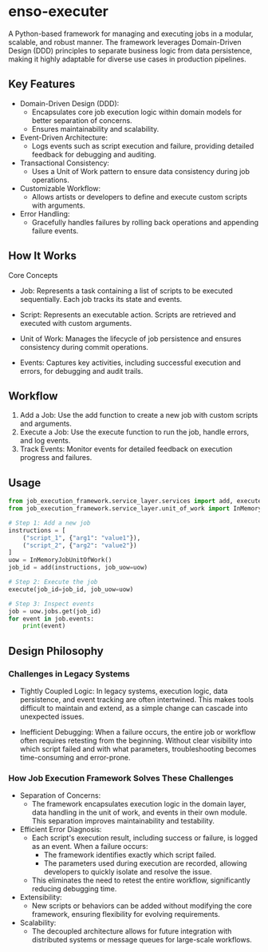 # enso-executer
A Python-based framework for managing and executing jobs in a modular, scalable, and robust manner. The framework leverages Domain-Driven Design (DDD) principles to separate business logic from data persistence, making it highly adaptable for diverse use cases in production pipelines.

## Key Features
- Domain-Driven Design (DDD):
    - Encapsulates core job execution logic within domain models for better separation of concerns.
    - Ensures maintainability and scalability.
- Event-Driven Architecture:
    - Logs events such as script execution and failure, providing detailed feedback for debugging and auditing.
- Transactional Consistency:
    - Uses a Unit of Work pattern to ensure data consistency during job operations.
- Customizable Workflow:
    - Allows artists or developers to define and execute custom scripts with arguments.
- Error Handling:
    - Gracefully handles failures by rolling back operations and appending failure events.

## How It Works
Core Concepts
- Job: Represents a task containing a list of scripts to be executed sequentially. Each job tracks its state and events.

- Script: Represents an executable action. Scripts are retrieved and executed with custom arguments.

- Unit of Work: Manages the lifecycle of job persistence and ensures consistency during commit operations.

- Events: Captures key activities, including successful execution and errors, for debugging and audit trails.

## Workflow
1. Add a Job: Use the add function to create a new job with custom scripts and arguments.
2. Execute a Job: Use the execute function to run the job, handle errors, and log events.
3. Track Events: Monitor events for detailed feedback on execution progress and failures.

## Usage
```python
from job_execution_framework.service_layer.services import add, execute
from job_execution_framework.service_layer.unit_of_work import InMemoryJobUnitOfWork

# Step 1: Add a new job
instructions = [
    ("script_1", {"arg1": "value1"}),
    ("script_2", {"arg2": "value2"})
]
uow = InMemoryJobUnitOfWork()
job_id = add(instructions, job_uow=uow)

# Step 2: Execute the job
execute(job_id=job_id, job_uow=uow)

# Step 3: Inspect events
job = uow.jobs.get(job_id)
for event in job.events:
    print(event)
```

## Design Philosophy
### Challenges in Legacy Systems
- Tightly Coupled Logic:
In legacy systems, execution logic, data persistence, and event tracking are often intertwined. This makes tools difficult to maintain and extend, as a simple change can cascade into unexpected issues.

- Inefficient Debugging:
When a failure occurs, the entire job or workflow often requires retesting from the beginning. Without clear visibility into which script failed and with what parameters, troubleshooting becomes time-consuming and error-prone.

### How Job Execution Framework Solves These Challenges
- Separation of Concerns:
    - The framework encapsulates execution logic in the domain layer, data handling in the unit of work, and events in their own module. This separation improves maintainability and testability.
- Efficient Error Diagnosis:
    - Each script's execution result, including success or failure, is logged as an event. When a failure occurs:
        - The framework identifies exactly which script failed.
        - The parameters used during execution are recorded, allowing developers to quickly isolate and resolve the issue.
    - This eliminates the need to retest the entire workflow, significantly reducing debugging time.
- Extensibility:
    - New scripts or behaviors can be added without modifying the core framework, ensuring flexibility for evolving requirements.
- Scalability:
    - The decoupled architecture allows for future integration with distributed systems or message queues for large-scale workflows.